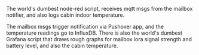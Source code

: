 The world's dumbest node-red script, receives mqtt msgs from the mailbox notifier, and also logs cabin indoor temperature.

The mailbox msgs trigger notification via Pushover app, and the temperature readings go to InfluxDB.  There is 
also the world's dumbest Grafana script that draws rough graphs for mailbox lora signal strength and battery level, 
and also the cabin temperature.
